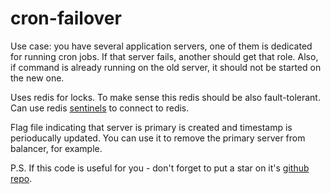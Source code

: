 # cron-failover

Use case: you have several application servers, one of them is dedicated for running cron jobs. If that server fails, another should get that role. Also, if command is already running on the old server, it should not be started on the new one.

Uses redis for locks. To make sense this redis should be also fault-tolerant. Can use redis [sentinels](https://redis.io/topics/sentinel) to connect to redis.

Flag file indicating that server is primary is created and timestamp is perioducally updated. You can use it to remove the primary server from balancer, for example.

P.S. If this code is useful for you - don't forget to put a star on it's [github repo](https://github.com/selivan/cron-failover).
